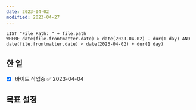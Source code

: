 ```yaml
---
date: 2023-04-02
modified: 2023-04-27
---
```


```dataview
LIST "File Path: " + file.path
WHERE date(file.frontmatter.date) > date(2023-04-02) - dur(1 day) AND date(file.frontmatter.date) < date(2023-04-02) + dur(1 day)
```

## 한 일

- [x] 바이트 작업중 ✅ 2023-04-04

## 목표 설정
